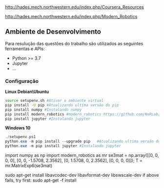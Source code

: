 

http://hades.mech.northwestern.edu/index.php/Coursera_Resources

http://hades.mech.northwestern.edu/index.php/Modern_Robotics


## Ambiente de Desenvolvimento

Para resulução das questões do trabalho são utilizados as seguintes ferramentas e APIs:

* Python >= 3.7
* Jupyter
* ...

### Configuração

**Linux Debian\Ubuntu**

```bash
source setupenv.sh #Ativar o ambiente virtual
pip install -U pip #Atualizando ultima versão do pip
pip install numpy #Instalando numpy
pip install modern_robotics #modern_robotics https://github.com/NxRLab/ModernRobotics/tree/master/packages/Python
pip install jupyter #Instalando jupyter
```

**Windows 10**
    
```powershell
./setupenv.ps1
python.exe -m pip install --upgrade pip   #Atualizando ultima versão do pip
python.exe -m pip install jupyter #Instalando jupyter
```

import numpy as np
import modern_robotics as mr
se3mat = np.array([[0, 0, 0, 0], [0, 0, -1.5708, 2.3562], [0, 1.5708, 0, 2.3562], [0, 0, 0, 0]]); T = mr.MatrixExp6(se3mat)



sudo apt-get install libavcodec-dev libavformat-dev libswscale-dev
if above fails, try first:
sudo apt-get -f install